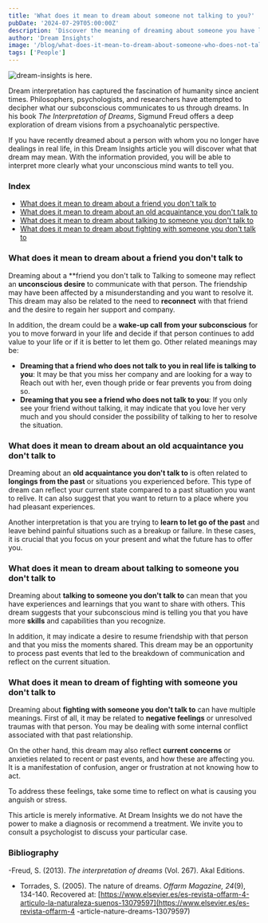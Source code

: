 ```yaml
---
title: 'What does it mean to dream about someone not talking to you?'
pubDate: '2024-07-29T05:00:00Z'
description: 'Discover the meaning of dreaming about someone you have lost touch with and what your subconscious might be trying to communicate to you.'
author: 'Dream Insights'
image: '/blog/what-does-it-mean-to-dream-about-someone-who-does-not-talk-to-you.jpeg'
tags: ['People']
---
```


![dream-insights is here.](/blog/what-does-it-mean-to-dream-about-someone-who-does-not-talk-to-you.jpeg)

Dream interpretation has captured the fascination of humanity since ancient times. Philosophers, psychologists, and researchers have attempted to decipher what our subconscious communicates to us through dreams. In his book *The Interpretation of Dreams*, Sigmund Freud offers a deep exploration of dream visions from a psychoanalytic perspective.

If you have recently dreamed about a person with whom you no longer have dealings in real life, in this Dream Insights article you will discover what that dream may mean. With the information provided, you will be able to interpret more clearly what your unconscious mind wants to tell you.

### Index

- [What does it mean to dream about a friend you don't talk to](#what-does-it-mean-to-dream-about-a-friend-you-don't-talk-to)
- [What does it mean to dream about an old acquaintance you don't talk to](#what-does-it-mean-to-dream-about-an-old-acquaintance-you-don't-talk-to)
- [What does it mean to dream about talking to someone you don't talk to](#what-does-it-mean-to-dream-about-talking-to-someone-you-don't-talk-to)
- [What does it mean to dream about fighting with someone you don't talk to](#what-does-it-mean-to-dream-about-fighting-with-someone-you-don't-talk-to)

### What does it mean to dream about a friend you don't talk to

Dreaming about a **friend you don't talk to Talking to someone may reflect an **unconscious desire** to communicate with that person. The friendship may have been affected by a misunderstanding and you want to resolve it. This dream may also be related to the need to **reconnect** with that friend and the desire to regain her support and company.

In addition, the dream could be a **wake-up call from your subconscious** for you to move forward in your life and decide if that person continues to add value to your life or if it is better to let them go. Other related meanings may be:
- **Dreaming that a friend who does not talk to you in real life is talking to you**: It may be that you miss her company and are looking for a way to Reach out with her, even though pride or fear prevents you from doing so.
- **Dreaming that you see a friend who does not talk to you**: If you only see your friend without talking, it may indicate that you love her very much and you should consider the possibility of talking to her to resolve the situation.

### What does it mean to dream about an old acquaintance you don't talk to

Dreaming about an **old acquaintance you don't talk to** is often related to **longings from the past** or situations you experienced before. This type of dream can reflect your current state compared to a past situation you want to relive. It can also suggest that you want to return to a place where you had pleasant experiences.

Another interpretation is that you are trying to **learn to let go of the past** and leave behind painful situations such as a breakup or failure. In these cases, it is crucial that you focus on your present and what the future has to offer you.

### What does it mean to dream about talking to someone you don't talk to

Dreaming about **talking to someone you don't talk to** can mean that you have experiences and learnings that you want to share with others. This dream suggests that your subconscious mind is telling you that you have more **skills** and capabilities than you recognize.

In addition, it may indicate a desire to resume friendship with that person and that you miss the moments shared. This dream may be an opportunity to process past events that led to the breakdown of communication and reflect on the current situation.

### What does it mean to dream of fighting with someone you don't talk to

Dreaming about **fighting with someone you don't talk to** can have multiple meanings. First of all, it may be related to **negative feelings** or unresolved traumas with that person. You may be dealing with some internal conflict associated with that past relationship.

On the other hand, this dream may also reflect **current concerns** or anxieties related to recent or past events, and how these are affecting you. It is a manifestation of confusion, anger or frustration at not knowing how to act.

To address these feelings, take some time to reflect on what is causing you anguish or stress. 

This article is merely informative. At Dream Insights we do not have the power to make a diagnosis or recommend a treatment. We invite you to consult a psychologist to discuss your particular case.

### Bibliography

-Freud, S. (2013). *The interpretation of dreams* (Vol. 267). Akal Editions.
- Torrades, S. (2005). The nature of dreams. *Offarm Magazine, 24*(9), 134-140. Recovered at: [https://www.elsevier.es/es-revista-offarm-4-articulo-la-naturaleza-suenos-13079597](https://www.elsevier.es/es-revista-offarm-4 -article-nature-dreams-13079597)